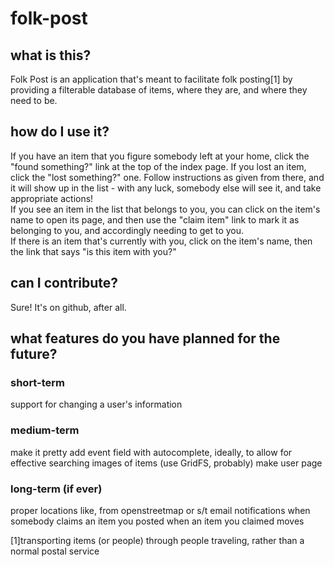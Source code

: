 # folk-post
## what is this?
Folk Post is an application that's meant to facilitate folk posting[1] by providing a filterable database of items, where they are, and where they need to be.

## how do I use it?
If you have an item that you figure somebody left at your home, click the "found something?" link at the top of the index page. If you lost an item, click the "lost something?" one. Follow instructions as given from there, and it will show up in the list - with any luck, somebody else will see it, and take appropriate actions!  
If you see an item in the list that belongs to you, you can click on the item's name to open its page, and then use the "claim item" link to mark it as belonging to you, and accordingly needing to get to you.  
If there is an item that's currently with you, click on the item's name, then the link that says "is this item with you?"

## can I contribute?
Sure! It's on github, after all.

## what features do you have planned for the future?
### short-term
support for changing a user's information

### medium-term
make it pretty
add event field
	with autocomplete, ideally, to allow for effective searching
images of items (use GridFS, probably)
make user page

### long-term (if ever)
proper locations
	like, from openstreetmap or s/t
email notifications 
	when somebody claims an item you posted 
	when an item you claimed moves

[1]transporting items (or people) through people traveling, rather than a normal postal service
